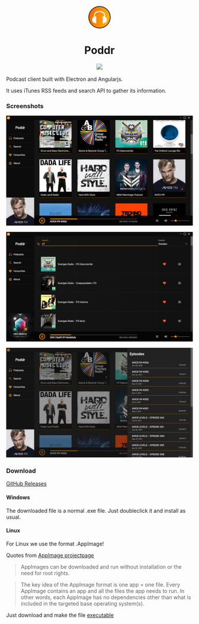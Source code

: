 <div align="center">
    <img src="images/poddr_logo.png" alt="Poddr" width="60" height="60">
    <h1>Poddr</h1>
    <a href="https://github.com/Sn8z/Poddr/releases"><img src="https://img.shields.io/github/release/sn8z/poddr.svg?style=flat-square"/></a>
</div>

Podcast client built with Electron and Angularjs.

It uses iTunes RSS feeds and search API to gather its information.
### Screenshots

![Screenshot](images/poddr_v2_3.png)

![Screenshot](images/poddr_v2_2.png)

![Screenshot](images/poddr_v2_4.png)

### Download

[GitHub Releases](https://github.com/Sn8z/Poddr/releases)

#### Windows

The downloaded file is a normal .exe file. Just doubleclick it and install as usual.

#### Linux

For Linux we use the format .AppImage!

Quotes from [AppImage projectpage](https://appimage.org)
> AppImages can be downloaded and run without installation or the need for root rights.

> The key idea of the AppImage format is one app = one file. Every AppImage contains an app and all the files the app needs to run. In other words, each AppImage has no dependencies other than what is included in the targeted base operating system(s).

Just download and make the file [executable](https://discourse.appimage.org/t/how-to-make-an-appimage-executable/80)